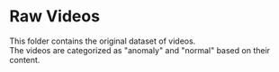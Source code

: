 # Raw Videos
This folder contains the original dataset of videos.  
The videos are categorized as "anomaly" and "normal" based on their content.  